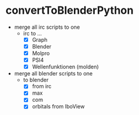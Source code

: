 # convertToBlenderPython

+ merge all irc scripts to one
  + irc to ...
    + [x] Graph
    + [x] Blender
    + [x] Molpro
    + [x] PSI4
    + [x] Wellenfunktionen (molden)
+ merge all blender scripts to one
  + to blender 
    + [x] from irc
    + [x] max
    + [x] com
    + [x] orbitals from IboView